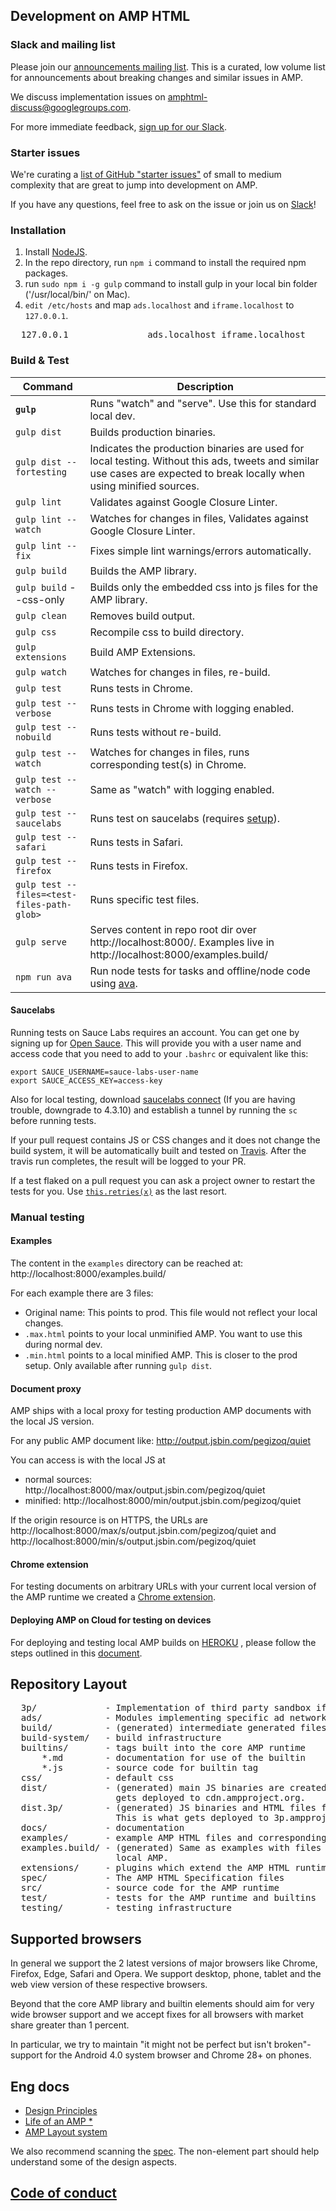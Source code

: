 <!---
Copyright 2015 The AMP HTML Authors. All Rights Reserved.

Licensed under the Apache License, Version 2.0 (the "License");
you may not use this file except in compliance with the License.
You may obtain a copy of the License at

      http://www.apache.org/licenses/LICENSE-2.0

Unless required by applicable law or agreed to in writing, software
distributed under the License is distributed on an "AS-IS" BASIS,
WITHOUT WARRANTIES OR CONDITIONS OF ANY KIND, either express or implied.
See the License for the specific language governing permissions and
limitations under the License.
-->

## Development on AMP HTML

### Slack and mailing list

Please join our [announcements mailing list](https://groups.google.com/forum/#!forum/amphtml-announce). This is a curated, low volume list for announcements about breaking changes and similar issues in AMP.

We discuss implementation issues on [amphtml-discuss@googlegroups.com](https://groups.google.com/forum/#!forum/amphtml-discuss).

For more immediate feedback, [sign up for our Slack](https://docs.google.com/forms/d/1wAE8w3K5preZnBkRk-MD1QkX8FmlRDxd_vs4bFSeJlQ/viewform?fbzx=4406980310789882877).

### Starter issues

We're curating a [list of GitHub "starter issues"](https://github.com/ampproject/amphtml/issues?q=is%3Aopen+is%3Aissue+label%3Astarter) of small to medium complexity that are great to jump into development on AMP.

If you have any questions, feel free to ask on the issue or join us on [Slack](https://docs.google.com/forms/d/1wAE8w3K5preZnBkRk-MD1QkX8FmlRDxd_vs4bFSeJlQ/viewform?fbzx=4406980310789882877)!

### Installation

1. Install [NodeJS](https://nodejs.org).
2. In the repo directory, run `npm i` command to install the required npm packages.
3. run `sudo npm i -g gulp` command to install gulp in your local bin folder ('/usr/local/bin/' on Mac).
4. `edit /etc/hosts` and map `ads.localhost` and `iframe.localhost` to `127.0.0.1`.
<pre>
  127.0.0.1               ads.localhost iframe.localhost
</pre>

### Build & Test

| Command                       | Description                                                           |
| ----------------------------- | --------------------------------------------------------------------- |
| **`gulp`**                    | Runs "watch" and "serve". Use this for standard local dev.            |
| `gulp dist`                   | Builds production binaries.                                           |
| `gulp dist --fortesting`      | Indicates the production binaries are used for local testing. Without this ads, tweets and similar use cases are expected to break locally when using minified sources.|
| `gulp lint`                   | Validates against Google Closure Linter.                              |
| `gulp lint --watch`           | Watches for changes in files, Validates against Google Closure Linter.|
| `gulp lint --fix`             | Fixes simple lint warnings/errors automatically.                      |
| `gulp build`                  | Builds the AMP library.                                               |
| `gulp build` --css-only       | Builds only the embedded css into js files for the AMP library.       |
| `gulp clean`                  | Removes build output.                                                 |
| `gulp css`                    | Recompile css to build directory.                                     |
| `gulp extensions`             | Build AMP Extensions.                                                 |
| `gulp watch`                  | Watches for changes in files, re-build.                               |
| `gulp test`                   | Runs tests in Chrome.                                                 |
| `gulp test --verbose`         | Runs tests in Chrome with logging enabled.                            |
| `gulp test --nobuild`         | Runs tests without re-build.                                          |
| `gulp test --watch`           | Watches for changes in files, runs corresponding test(s) in Chrome.   |
| `gulp test --watch --verbose` | Same as "watch" with logging enabled.                                 |
| `gulp test --saucelabs`       | Runs test on saucelabs (requires [setup](#saucelabs)).                |
| `gulp test --safari`          | Runs tests in Safari.                                                 |
| `gulp test --firefox`         | Runs tests in Firefox.                                                |
| `gulp test --files=<test-files-path-glob>`         | Runs specific test files.                                                |
| `gulp serve`                  | Serves content in repo root dir over http://localhost:8000/. Examples live in http://localhost:8000/examples.build/          |
| `npm run ava` | Run node tests for tasks and offline/node code using [ava](https://github.com/avajs/ava). |


#### Saucelabs

Running tests on Sauce Labs requires an account. You can get one by signing up for [Open Sauce](https://saucelabs.com/opensauce/). This will provide you with a user name and access code that you need to add to your `.bashrc` or equivalent like this:

```
export SAUCE_USERNAME=sauce-labs-user-name
export SAUCE_ACCESS_KEY=access-key
```

Also for local testing, download [saucelabs connect](https://docs.saucelabs.com/reference/sauce-connect/) (If you are having trouble, downgrade to 4.3.10) and establish a tunnel by running the `sc` before running tests.

If your pull request contains JS or CSS changes and it does not change the build system, it will be automatically built and tested on [Travis](https://travis-ci.org/ampproject/amphtml/builds). After the travis run completes, the result will be logged to your PR.

If a test flaked on a pull request you can ask a project owner to restart the tests for you. Use [`this.retries(x)`](https://mochajs.org/#retry-tests) as the last resort.

### Manual testing

#### Examples

The content in the `examples` directory can be reached at: http://localhost:8000/examples.build/

For each example there are 3 files:

- Original name: This points to prod. This file would not reflect your local changes.
- `.max.html` points to your local unminified AMP. You want to use this during normal dev.
- `.min.html` points to a local minified AMP. This is closer to the prod setup. Only available after running `gulp dist`.


#### Document proxy

AMP ships with a local proxy for testing production AMP documents with the local JS version.

For any public AMP document like: http://output.jsbin.com/pegizoq/quiet

You can access is with the local JS at

- normal sources: http://localhost:8000/max/output.jsbin.com/pegizoq/quiet
- minified: http://localhost:8000/min/output.jsbin.com/pegizoq/quiet

If the origin resource is on HTTPS, the URLs are http://localhost:8000/max/s/output.jsbin.com/pegizoq/quiet and http://localhost:8000/min/s/output.jsbin.com/pegizoq/quiet

#### Chrome extension

For testing documents on arbitrary URLs with your current local version of the AMP runtime we created a [Chrome extension](testing/local-amp-chrome-extension/README.md).

#### Deploying AMP on Cloud for testing on devices

For deploying and testing local AMP builds on [HEROKU](https://www.heroku.com/) , please follow the steps outlined in this [document](https://docs.google.com/document/d/1LOr8SEBEpLkqnFjzTNIZGi2VA8AC8_aKmDVux6co63U/edit?usp=sharing).

## Repository Layout
<pre>
  3p/             - Implementation of third party sandbox iframes.
  ads/            - Modules implementing specific ad networks used in <amp-ad>
  build/          - (generated) intermediate generated files
  build-system/   - build infrastructure
  builtins/       - tags built into the core AMP runtime
      *.md        - documentation for use of the builtin
      *.js        - source code for builtin tag
  css/            - default css
  dist/           - (generated) main JS binaries are created here. This is what
                    gets deployed to cdn.ampproject.org.
  dist.3p/        - (generated) JS binaries and HTML files for 3p embeds and ads.
                    This is what gets deployed to 3p.ampproject.net.
  docs/           - documentation
  examples/       - example AMP HTML files and corresponding assets
  examples.build/ - (generated) Same as examples with files pointing to the
                    local AMP.
  extensions/     - plugins which extend the AMP HTML runtime's core set of tags
  spec/           - The AMP HTML Specification files
  src/            - source code for the AMP runtime
  test/           - tests for the AMP runtime and builtins
  testing/        - testing infrastructure
</pre>

## Supported browsers

In general we support the 2 latest versions of major browsers like Chrome, Firefox, Edge, Safari and Opera. We support desktop, phone, tablet and the web view version of these respective browsers.

Beyond that the core AMP library and builtin elements should aim for very wide browser support and we accept fixes for all browsers with market share greater than 1 percent.

In particular, we try to maintain "it might not be perfect but isn't broken"-support for the Android 4.0 system browser and Chrome 28+ on phones.

## Eng docs

- [Design Principles](DESIGN_PRINCIPLES.md)
- [Life of an AMP *](https://docs.google.com/document/d/1WdNj3qNFDmtI--c2PqyRYrPrxSg2a-93z5iX0SzoQS0/edit#)
- [AMP Layout system](spec/amp-html-layout.md)

We also recommend scanning the [spec](spec/). The non-element part should help understand some of the design aspects.

## [Code of conduct](CODE_OF_CONDUCT.md)
